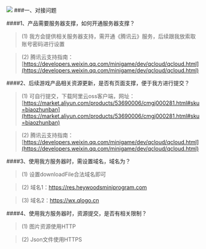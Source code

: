![](http://heywoods-down.oss-cn-shenzhen.aliyuncs.com/wdwz/xhw.jpg)
###一、对接问题

####1、产品需要服务器支撑，如何开通服务器支撑？

>(1) 我方会提供相关服务器支持，需开通《腾讯云》服务，后续跟我放索取账号密码进行设置

>(2) 腾讯云支持指南：[https://developers.weixin.qq.com/minigame/dev/qcloud/qcloud.html](https://developers.weixin.qq.com/minigame/dev/qcloud/qcloud.html)

####2、后续游戏产品相关资源更新，是否有页面支撑，便于我方进行提交？

>(1) 可自行提交，下载阿里云oss客户端，网址：[https://market.aliyun.com/products/53690006/cmgj000281.html#sku=biaozhunban](https://market.aliyun.com/products/53690006/cmgj000281.html#sku=biaozhunban)

>(2) 腾讯云支持指南：[https://developers.weixin.qq.com/minigame/dev/qcloud/qcloud.html](https://developers.weixin.qq.com/minigame/dev/qcloud/qcloud.html)

####3、使用我方服务器时，需设置域名，域名为？

>(1) 设置downloadFile合法域名即可

>(2) 域名1：https://res.heywoodsminiprogram.com

>(3) 域名2：https://wx.qlogo.cn

####4、使用我方服务器时，资源提交，是否有相关限制？

>(1) 图片资源使用HTTP

>(2) Json文件使用HTTPS
